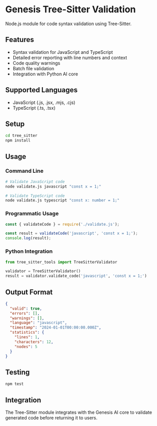 # Genesis Tree-Sitter Validation

Node.js module for code syntax validation using Tree-Sitter.

## Features
- Syntax validation for JavaScript and TypeScript
- Detailed error reporting with line numbers and context
- Code quality warnings
- Batch file validation
- Integration with Python AI core

## Supported Languages
- JavaScript (.js, .jsx, .mjs, .cjs)
- TypeScript (.ts, .tsx)

## Setup
```bash
cd tree_sitter
npm install
```

## Usage

### Command Line
```bash
# Validate JavaScript code
node validate.js javascript "const x = 1;"

# Validate TypeScript code
node validate.js typescript "const x: number = 1;"
```

### Programmatic Usage
```javascript
const { validateCode } = require('./validate.js');

const result = validateCode('javascript', 'const x = 1;');
console.log(result);
```

### Python Integration
```python
from tree_sitter_tools import TreeSitterValidator

validator = TreeSitterValidator()
result = validator.validate_code('javascript', 'const x = 1;')
```

## Output Format
```json
{
  "valid": true,
  "errors": [],
  "warnings": [],
  "language": "javascript",
  "timestamp": "2024-01-01T00:00:00.000Z",
  "statistics": {
    "lines": 1,
    "characters": 12,
    "nodes": 5
  }
}
```

## Testing
```bash
npm test
```

## Integration
The Tree-Sitter module integrates with the Genesis AI core to validate generated code before returning it to users. 